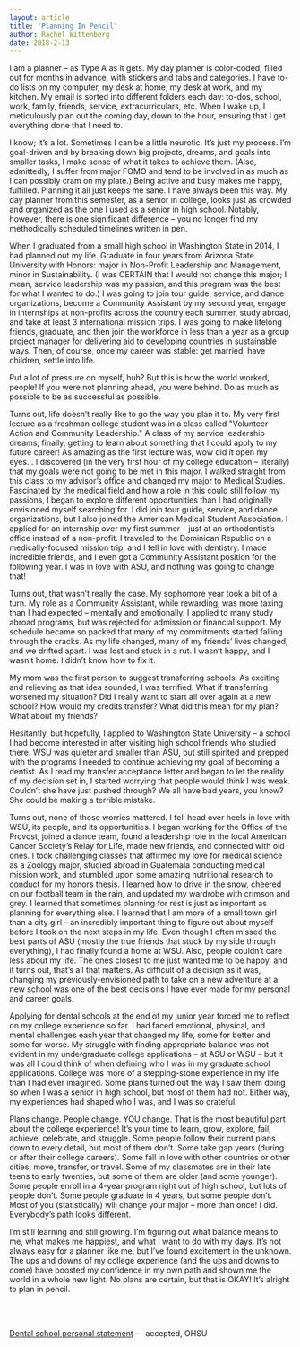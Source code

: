 ```yaml
---
layout: article
title: 'Planning In Pencil'
author: Rachel Wittenberg
date: 2018-2-13
---
```


I am a planner – as Type A as it gets. My day planner is color-coded, filled out for months in advance, with stickers and tabs and categories. I have to-do lists on my computer, my desk at home, my desk at work, and my kitchen. My email is sorted into different folders each day: to-dos, school, work, family, friends, service, extracurriculars, etc. When I wake up, I meticulously plan out the coming day, down to the hour, ensuring that I get everything done that I need to.

I know; it’s a lot. Sometimes I can be a little neurotic. It’s just my process. I’m goal-driven and by breaking down big projects, dreams, and goals into smaller tasks, I make sense of what it takes to achieve them. (Also, admittedly, I suffer from major FOMO and tend to be involved in as much as I can possibly cram on my plate.) Being active and busy makes me happy, fulfilled. Planning it all just keeps me sane. I have always been this way. My day planner from this semester, as a senior in college, looks just as crowded and organized as the one I used as a senior in high school. Notably, however, there is one significant difference – you no longer find my methodically scheduled timelines written in pen.

When I graduated from a small high school in Washington State in 2014, I had planned out my life. Graduate in four years from Arizona State University with Honors: major in Non-Profit Leadership and Management, minor in Sustainability. (I was CERTAIN that I would not change this major; I mean, service leadership was my passion, and this program was the best for what I wanted to do.) I was going to join tour guide, service, and dance organizations, become a Community Assistant by my second year, engage in internships at non-profits across the country each summer, study abroad, and take at least 3 international mission trips. I was going to make lifelong friends, graduate, and then join the workforce in less than a year as a group project manager for delivering aid to developing countries in sustainable ways. Then, of course, once my career was stable: get married, have children, settle into life.

Put a lot of pressure on myself, huh? But this is how the world worked, people! If you were not planning ahead, you were behind. Do as much as possible to be as successful as possible.

Turns out, life doesn’t really like to go the way you plan it to. My very first lecture as a freshman college student was in a class called "Volunteer Action and Community Leadership." A class of my service leadership dreams; finally, getting to learn about something that I could apply to my future career! As amazing as the first lecture was, wow did it open my eyes... I discovered (in the very first hour of my college education – literally) that my goals were not going to be met in this major. I walked straight from this class to my advisor’s office and changed my major to Medical Studies. Fascinated by the medical field and how a role in this could still follow my passions, I began to explore different opportunities than I had originally envisioned myself searching for. I did join tour guide, service, and dance organizations, but I also joined the American Medical Student Association. I applied for an internship over my first summer – just at an orthodontist’s office instead of a non-profit. I traveled to the Dominican
Republic on a medically-focused mission trip, and I fell in love with dentistry. I made incredible friends, and I even got a Community Assistant position for the following year. I was in love with ASU, and nothing was going to change that!

Turns out, that wasn’t really the case. My sophomore year took a bit of a turn. My role as a Community Assistant, while rewarding, was more taxing than I had expected – mentally and emotionally. I applied to many study abroad programs, but was rejected for admission or financial support. My schedule became so packed that many of my commitments started falling through the cracks. As my life changed, many of my friends’ lives changed, and we drifted apart. I was lost and stuck in a rut. I wasn’t happy, and I wasn’t home. I didn’t know how to fix it.

My mom was the first person to suggest transferring schools. As exciting and relieving as that idea sounded, I was terrified. What if transferring worsened my situation? Did I really want to start all over again at a new school? How would my credits transfer? What did this mean for my plan? What about my friends?

Hesitantly, but hopefully, I applied to Washington State University – a school I had become interested in after visiting high school friends who studied there. WSU was quieter and smaller than ASU, but still spirited and prepped with the programs I needed to continue achieving my goal of becoming a dentist. As I read my transfer acceptance letter and began to let the reality of my decision set in, I started worrying that people would think I was weak. Couldn’t she have just pushed through? We all have bad years, you know? She could be making a terrible mistake.

Turns out, none of those worries mattered. I fell head over heels in love with WSU, its people, and its opportunities. I began working for the Office of the Provost, joined a dance team, found a leadership role in the local American Cancer Society’s Relay for Life, made new friends, and connected with old ones. I took challenging classes that affirmed my love for medical science as a Zoology major, studied abroad in Guatemala conducting medical mission work, and stumbled upon some amazing nutritional research to conduct for my honors thesis. I learned how to drive in the snow, cheered on our football team in the rain, and updated my wardrobe with crimson and grey. I learned that sometimes planning for rest is just as important as planning for everything else. I learned that I am more of a small town girl than a city girl – an incredibly important thing to figure out about myself before I took on the next steps in my life. Even though I often missed the best parts of ASU (mostly the true friends that stuck by my side through everything), I had finally found a home at WSU. Also, people couldn’t care less about my life. The ones closest to me just wanted me to be happy, and it turns out, that’s all that matters. As difficult of a decision as it was, changing my previously-envisioned path to take on a new adventure at a new school was one of the best decisions I have ever made for my personal and career goals.

Applying for dental schools at the end of my junior year forced me to reflect on my college experience so far. I had faced emotional, physical, and mental challenges each year that changed my life, some for better and some for worse. My struggle with finding appropriate balance was not evident in my undergraduate college applications – at ASU or WSU – but it was all I could think of when defining who I was in my graduate school applications. College was more of a stepping-stone experience in my life than I had ever imagined. Some plans turned out the way I saw them doing so when I was a senior in high school, but most of them had not. Either way, my experiences had shaped who I was, and I was so grateful.

Plans change. People change. YOU change. That is the most beautiful part about the college experience! It’s your time to learn, grow, explore, fail, achieve, celebrate, and struggle. Some people follow their current plans down to every detail, but most of them don’t. Some take gap years (during or after their college careers). Some fall in love with other countries or other cities, move, transfer, or travel. Some of my classmates are in their late teens to early twenties, but some of them are older (and some younger). Some people enroll in a 4-year program right out of high school, but lots of people don’t. Some people graduate in 4 years, but some people don’t. Most of you (statistically) will change your major – more than once! I did. Everybody’s path looks different.

I’m still learning and still growing. I’m figuring out what balance means to me, what makes me happiest, and what I want to do with my days. It’s not always easy for a planner like me, but I’ve found excitement in the unknown. The ups and downs of my college experience (and the ups and downs to come) have boosted my confidence in my own path and shown me the world in a whole new light. No plans are certain, but that is OKAY! It’s alright to plan in pencil.

<br><br>

<a href="/img/applications/supp-1-rw-dental-statement.pdf" target="_blank">Dental school personal statement</a> &mdash; accepted, OHSU
